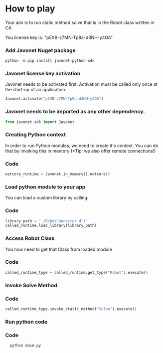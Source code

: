 # How to play

Your aim is to run static method solve that is in the Robot class written in C#.

You license key is: "p5XB-z7MN-Tp9a-d3NH-y4GA"

### Add Javonet Nuget package
```python
python -m pip install javonet-python-sdk
```

### Javonet license key activation
Javonet needs to be activated first. Activation must be called only once at the start-up of an application.

```python
Javonet.activate("p5XB-z7MN-Tp9a-d3NH-y4GA")
```

### Javonet needs to be imported as any other dependency.
```python
from javonet.sdk import Javonet
```

### Creating Python context
In order to run Python modules, we need to create it's context.
You can do that by invoking this in memory (*Tip: we also offer remote connections!)


  
  ### Code
  ```python
  netcore_runtime = Javonet.in_memory().netcore()
  ```


### Load python module to your app
You can load a custom library by calling:
  
  ### Code
  ```python
  library_path = "./RobotConnector.dll"
  called_runtime.load_library(library_path)
  ```


### Access Robot Class
You now need to get that Class from loaded module
  
  ### Code
  ```python
  called_runtime_type = called_runtime.get_type("Robot").execute()
  ```

### Invoke Solve Method

  
  ### Code
  ```python
  called_runtime_type.invoke_static_method("Solve").execute()
  ```
### Run python code

  ### Code
  ```bash
    python main.py
  ```